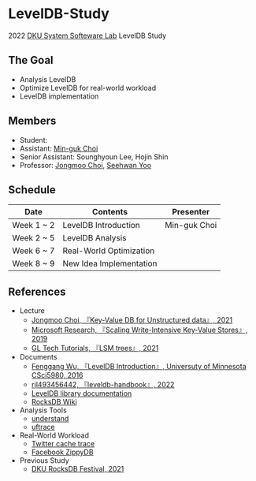 # LevelDB-Study
2022 [DKU System Softeware Lab](https://sslab.dankook.ac.kr/) LevelDB Study

## The Goal
* Analysis LevelDB
* Optimize LevelDB for real-world workload
* LevelDB implementation

## Members
* Student:
* Assistant: [Min-guk Choi](https://github.com/korea-choi)
* Senior Assistant: Sounghyoun Lee, Hojin Shin
* Professor: [Jongmoo Choi](http://embedded.dankook.ac.kr/~choijm/), [Seehwan Yoo](https://sites.google.com/site/dkumobileos/members/seehwanyoo)

## Schedule
|Date|Contents|Presenter|
|--|--|--|
|Week 1 ~ 2|LevelDB Introduction|Min-guk Choi|
|Week 2 ~ 5|LevelDB Analysis||
|Week 6 ~ 7|Real-World Optimization||
|Week 8 ~ 9|New Idea Implementation||

## References
* Lecture
  - [Jongmoo Choi, 『Key-Value DB for Unstructured data』, 2021](https://mooc.dankook.ac.kr/courses/61d537a3b6b71841651153b3)
  - [Microsoft Research, 『Scaling Write-Intensive Key-Value Stores』, 2019](https://www.youtube.com/watch?v=b6SI8VbcT4w)
  - [GL Tech Tutorials, 『LSM trees』, 2021](https://youtube.com/playlist?list=PLRNjlOFk-f0lJJZVoSAmcwZgVtp64tXaX)
* Documents
  - [Fenggang Wu, 『LevelDB Introduction』, Universuty of Minnesota CSci5980, 2016](https://www-users.cselabs.umn.edu/classes/Spring-2020/csci5980/index.php?page=presentation)
  - [rjl493456442, 『leveldb-handbook』, 2022](https://github.com/rjl493456442/leveldb-handbook)
  - [LevelDB library documentation](https://github.com/google/leveldb/blob/main/doc/index.md)
  - [RocksDB Wiki](https://github.com/facebook/rocksdb/wiki)
* Analysis Tools
  - [understand](https://licensing.scitools.com/download)
  - [uftrace](https://github.com/namhyung/uftrace)
* Real-World Workload
  - [Twitter cache trace](https://github.com/twitter/cache-trace)
  - [Facebook ZippyDB](https://github.com/facebook/rocksdb/wiki/RocksDB-Trace%2C-Replay%2C-Analyzer%2C-and-Workload-Generation)
* Previous Study
  - [DKU RocksDB Festival, 2021](https://github.com/DKU-StarLab/RocksDB_Festival)

